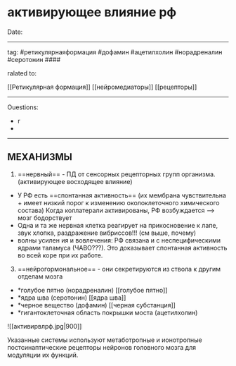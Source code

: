 # активирующее влияние рф
Date:

---
tag: #ретикулярнаяформация  #дофамин #ацетилхолин #норадреналин #серотонин ####

ralated to:

[[Ретикулярная формация]]
[[нейромедиаторы]]
[[рецепторы]]


---
Ouestions:
- r
- 

---

## МЕХАНИЗМЫ

1) ==нервный== - ПД от сенсорных рецепторных групп организма. (активирующее восходящее влияние)
- У РФ есть ==спонтанная активность== (их мембрана чувствительна + имеет низкий порог к изменению околоклеточного химического состава) Когда коллатерали активированы, РФ возбуждается --> мозг бодорствует
- Одна и та же нервная клетка реагирует на прикосновение к лапе, звук хлопка, раздражение вибриссов!!! (см выше, почему)
- волны усилен ия и вовлечения: РФ связана и с неспецифическими ядрами таламуса (ЧАВО???). Это доказывает спонтанная активность во всей  коре при их работе.

3) ==нейрогормональное== - они секретируются из ствола к другим отделам мозга

- *голубое  пятно (норадреналин) [[голубое пятно]]
-  *ядра шва (серотонин) [[ядра шва]]
-   *черное вещество (дофамин) [[черная субстанция]]
-  *гигантоклеточная область покрышки моста (ацетилхолин) 


![[активирвлрф.jpg|900]]

 Указанные системы используют метаботропные и ионотропные постсинаптические рецепторы нейронов головного мозга для модуляции их функций.